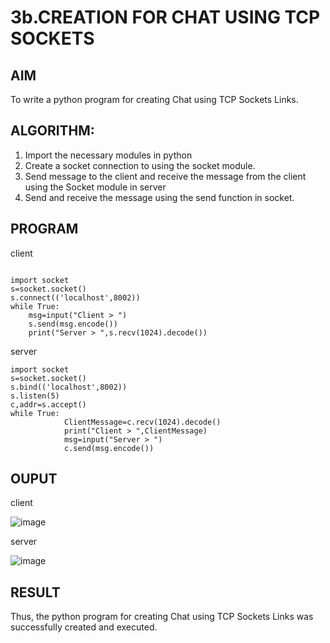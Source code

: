 # 3b.CREATION FOR CHAT USING TCP SOCKETS
## AIM
To write a python program for creating Chat using TCP Sockets Links.
## ALGORITHM:
1. Import the necessary modules in python
2. Create a socket connection to using the socket module.
3. Send message to the client and receive the message from the client using the Socket module in
 server
4. Send and receive the message using the send function in socket.
## PROGRAM

client
```
 
import socket 
s=socket.socket() 
s.connect(('localhost',8002)) 
while True: 
    msg=input("Client > ") 
    s.send(msg.encode()) 
    print("Server > ",s.recv(1024).decode())
```

server
``` 
import socket 
s=socket.socket() 
s.bind(('localhost',8002)) 
s.listen(5) 
c,addr=s.accept() 
while True: 
            ClientMessage=c.recv(1024).decode() 
            print("Client > ",ClientMessage) 
            msg=input("Server > ") 
            c.send(msg.encode())
```
## OUPUT

client

![image](https://github.com/user-attachments/assets/d576c070-dffd-4444-8d81-1588fc4353b8)

server

![image](https://github.com/user-attachments/assets/df125cad-9928-4d1a-b3e1-79b3b5629ce1)


## RESULT
Thus, the python program for creating Chat using TCP Sockets Links was successfully 
created and executed.
